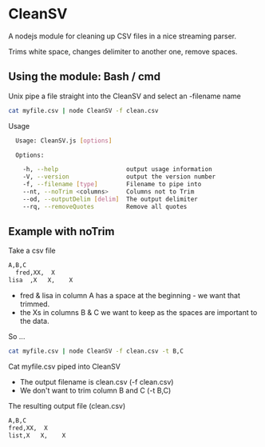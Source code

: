 CleanSV
=======

A nodejs module for cleaning up CSV files in a nice streaming parser.

Trims white space, changes delimiter to another one, remove spaces. 

Using the module: Bash / cmd
------------------------------

Unix pipe a file straight into the CleanSV and select an -filename name

```bash
cat myfile.csv | node CleanSV -f clean.csv

```

Usage
```bash
  Usage: CleanSV.js [options]

  Options:

    -h, --help                   output usage information
    -V, --version                output the version number
    -f, --filename [type]        Filename to pipe into
    --nt, --noTrim <columns>     Columns not to Trim
    --od, --outputDelim [delim]  The output delimiter
    --rq, --removeQuotes         Remove all quotes

```

Example with noTrim
-------------------

Take a csv file
```bash
A,B,C
  fred,XX,  X
lisa  ,X   X,    X
```

- fred & lisa in column A has a space at the beginning - we want that trimmed.
- the Xs in columns B & C we want to keep as the spaces are important to the data.

So ...
```bash
cat myfile.csv | node CleanSV -f clean.csv -t B,C
```

Cat myfile.csv piped into CleanSV
- The output filename is clean.csv (-f clean.csv)
- We don't want to trim column B and C (-t B,C)


The resulting output file (clean.csv)
```bash
A,B,C
fred,XX,  X
list,X   X,    X
```

